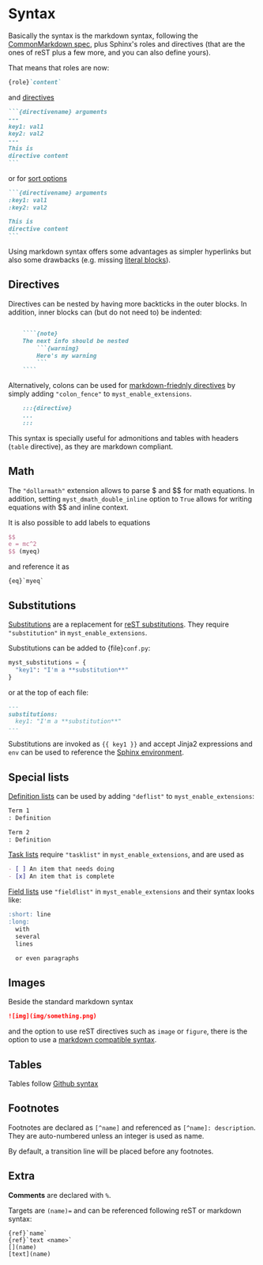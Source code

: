 
# Syntax

Basically the syntax is the markdown syntax,
following the [CommonMarkdown spec](https://spec.commonmark.org),
plus Sphinx's roles and directives (that are the ones of reST plus a few more,
and you can also define yours).

That means that roles are now: 

```md
{role}`content`
```

and [directives](https://myst-parser.readthedocs.io/en/latest/syntax/syntax.html#directives-a-block-level-extension-point)

````md
```{directivename} arguments
---
key1: val1
key2: val2
---
This is
directive content
```
````

or for [sort options](https://myst-parser.readthedocs.io/en/latest/syntax/syntax.html#parameterizing-directives)

````md
```{directivename} arguments
:key1: val1
:key2: val2

This is
directive content
```
````


Using markdown syntax offers some advantages as simpler hyperlinks
but also some drawbacks (e.g. missing [literal blocks](https://www.sphinx-doc.org/en/master/usage/restructuredtext/basics.html#literal-blocks)).

Directives
----------

Directives can be nested by having more backticks in the outer blocks.
In addition, inner blocks can (but do not need to) be indented:

`````md

    ````{note}
    The next info should be nested
        ```{warning}
        Here's my warning
        ```
    ````

`````

Alternatively, colons can be used for [markdown-friednly
directives](https://myst-parser.readthedocs.io/en/latest/syntax/syntax.html#markdown-friendly-directives)
by simply adding `"colon_fence"` to `myst_enable_extensions`.

```md
    :::{directive}
    ...
    :::
```

This syntax is specially useful for admonitions and tables
with headers (`table` directive), as they are markdown compliant.

Math
----

The `"dollarmath"` extension allows to parse \$ and \$\$ for math equations.
In addition, setting `myst_dmath_double_inline` option to `True` allows
for writing equations with \$\$ and inline context.


It is also possible to add labels to equations

```latex
$$
e = mc^2
$$ (myeq)
```

and reference it as
```
{eq}`myeq`
```


## Substitutions

[Substitutions](https://myst-parser.readthedocs.io/en/latest/syntax/optional.html#substitutions-with-jinja2) 
are a replacement for [reST substitutions](https://www.sphinx-doc.org/en/master/usage/restructuredtext/basics.html#substitutions).
They require `"substitution"` in `myst_enable_extensions`.

Substitutions can be added to {file}`conf.py`:

```python
myst_substitutions = {
  "key1": "I'm a **substitution**"
}
```

or at the top of each file:

```md
---
substitutions:
  key1: "I'm a **substitution**"
---
```

Substitutions are invoked as `{{ key1 }}` and accept
Jinja2 expressions and `env` can be used to reference
the [Sphinx environment](https://www.sphinx-doc.org/en/master/extdev/envapi.html).

## Special lists

[Definition lists](https://myst-parser.readthedocs.io/en/latest/syntax/optional.html#definition-lists)
can be used by adding `"deflist"` to `myst_enable_extensions`:

```md
Term 1
: Definition

Term 2
: Definition
```

[Task lists](https://myst-parser.readthedocs.io/en/latest/syntax/optional.html#task-lists)
require `"tasklist"` in `myst_enable_extensions`,
and are used as

```md
- [ ] An item that needs doing
- [x] An item that is complete
```

[Field lists](https://myst-parser.readthedocs.io/en/latest/syntax/optional.html#field-lists)
use `"fieldlist"` in `myst_enable_extensions`
and their syntax looks like:

```md
:short: line
:long:
  with 
  several
  lines

  or even paragraphs
```

## Images

Beside the standard markdown syntax

```md
![img](img/something.png)
```

and the option to use reST directives such as
`image` or `figure`, there is the option to use
a [markdown compatible syntax](https://myst-parser.readthedocs.io/en/latest/syntax/optional.html#markdown-figures).

## Tables

Tables follow [Github syntax](https://github.github.com/gfm/#tables-extension-)

## Footnotes

Footnotes are declared as `[^name]`
and referenced as `[^name]: description`.
They are auto-numbered unless an integer is used as name.

By default, a transition line will be placed before any footnotes.

## Extra

**Comments** are declared with `%`.

Targets are `(name)=` and can be referenced following
reST or markdown syntax:

```
{ref}`name`
{ref}`text <name>`
[](name)
[text](name) 
```

